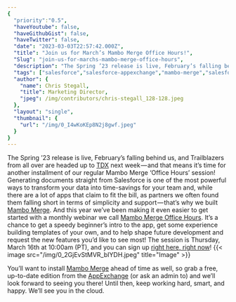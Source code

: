 ```yaml
---
{
  "priority":"0.5",
  "haveYoutube": false,
  "haveGithubGist": false,
  "haveTwitter": false,
  "date": "2023-03-03T22:57:42.000Z",
  "title": "Join us for March’s Mambo Merge Office Hours!",
  "Slug": "join-us-for-marchs-mambo-merge-office-hours",
  "description": "The Spring ’23 release is live, February’s falling behind us, and Trailblazers from all over are headed up to TDX next week — and that means it’s time for another installment of our regular Mambo Merge ‘Office Hours’ session!.",
  "tags": ["salesforce","salesforce-appexchange","mambo-merge","salesforce-app","appexchange"],
  "author": {
    "name": Chris Stegall,
    "title": Marketing Director,
    "jpeg": /img/contributors/chris-stegall_128-128.jpeg
  },
  "layout": "single",
  "thumbnail": {
    "url": "/img/0_I4wKoKEp8N2j8gwf.jpeg"
  }
}
---
```

The Spring ’23 release is live, February’s falling behind us, and Trailblazers from all over are headed up to [TDX](https://medium.com/creme-de-la-crm/trailblazerdx-is-two-weeks-out-d7fbc26a6dee) next week — and that means it’s time for another installment of our regular Mambo Merge ‘Office Hours’ session!
Generating documents straight from Salesforce is one of the most powerful ways to transform your data into time-savings for your team and, while there are a lot of apps that claim to fit the bill, as partners we often found them falling short in terms of simplicity and support — that’s why we built [Mambo Merge](https://appexchange.salesforce.com/appxListingDetail?listingId=a0N3u00000MBinOEAT). And this year we’ve been making it even easier to get started with a monthly webinar we call [Mambo Merge Office Hours](https://cloud.news.mambomerge.app/officehours).
It’s a chance to get a speedy beginner’s intro to the app, get some experience building templates of your own, and to help shape future development and request the new features you’d like to see most!
The session is Thursday, March 16th at 10:00am (PT), and you can sign up [right here, right now](https://cloud.news.mambomerge.app/officehours)!
{{< image src="/img/0_2GjEvStMVR_bIYDH.jpeg" title="Image" >}}

You’ll want to install [Mambo Merge](https://appexchange.salesforce.com/appxListingDetail?listingId=a0N3u00000MBinOEAT) ahead of time as well, so grab a free, up-to-date edition from the [AppExchange](https://appexchange.salesforce.com/appxListingDetail?listingId=a0N3u00000MBinOEAT) (or ask an admin to) and we’ll look forward to seeing you there!
Until then, keep working hard, smart, and happy. We’ll see you in the cloud.
